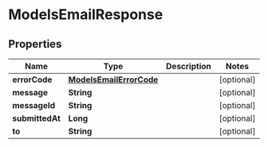 
# ModelsEmailResponse

## Properties
Name | Type | Description | Notes
------------ | ------------- | ------------- | -------------
**errorCode** | [**ModelsEmailErrorCode**](ModelsEmailErrorCode.md) |  |  [optional]
**message** | **String** |  |  [optional]
**messageId** | **String** |  |  [optional]
**submittedAt** | **Long** |  |  [optional]
**to** | **String** |  |  [optional]



